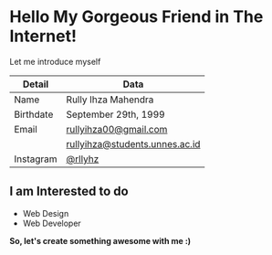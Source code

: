 # Hello My Gorgeous Friend in The Internet!

Let me introduce myself

| Detail | Data |
|  ---  | --- |
| Name | Rully Ihza Mahendra |
| Birthdate | September 29th, 1999 |
| Email | rullyihza00@gmail.com |
|       | rullyihza@students.unnes.ac.id |
| Instagram | [@rllyhz](https://www.instagram.com/rllyhz/) |

## I am Interested to do

- Web Design
- Web Developer

**So, let's create something awesome with me :)**
